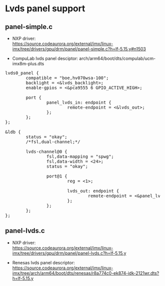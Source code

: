 # Lvds panel support

## panel-simple.c

* NXP driver:<br>https://source.codeaurora.org/external/imx/linux-imx/tree/drivers/gpu/drm/panel/panel-simple.c?h=lf-5.15.y#n1503

* CompuLab lvds panel desciptor: arch/arm64/boot/dts/compulab/ucm-imx8m-plus.dts
<pre>
lvds0_panel {
        compatible = "boe,hv070wsa-100";
        backlight = <&lvds_backlight>;
        enable-gpios = <&pca9555 6 GPIO_ACTIVE_HIGH>;

        port {
                panel_lvds_in: endpoint {
                        remote-endpoint = <&lvds_out>;
                };
        };
};

&ldb {
        status = "okay";
        /*fsl,dual-channel;*/

        lvds-channel@0 {
                fsl,data-mapping = "spwg";
                fsl,data-width = <24>;
                status = "okay";

                port@1 {
                        reg = <1>;

                        lvds_out: endpoint {
                                remote-endpoint = <&panel_lvds_in>;
                        };
                };
        };
};
</pre>

## panel-lvds.c


* NXP driver:<br>https://source.codeaurora.org/external/imx/linux-imx/tree/drivers/gpu/drm/panel/panel-lvds.c?h=lf-5.15.y

* Renesas lvds panel descriptor:<br>https://source.codeaurora.org/external/imx/linux-imx/tree/arch/arm64/boot/dts/renesas/r8a774c0-ek874-idk-2121wr.dts?h=lf-5.15.y

